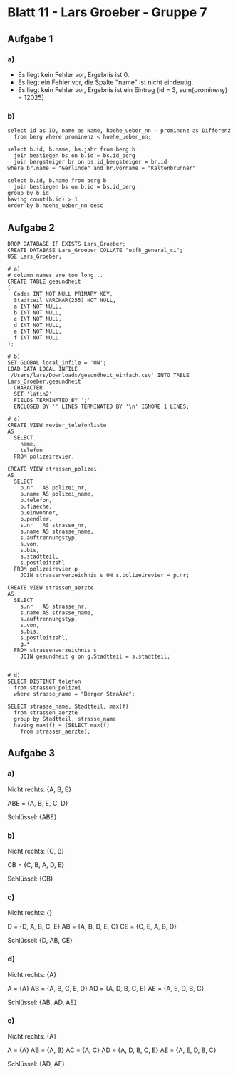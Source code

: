 # Blatt 11 - Lars Groeber - Gruppe 7

## Aufgabe 1

### a)

- Es liegt kein Fehler vor, Ergebnis ist 0.
- Es liegt ein Fehler vor, die Spalte "name" ist nicht eindeutig.
- Es liegt kein Fehler vor, Ergebnis ist ein Eintrag (id = 3, sum(promineny) = 12025)

### b)

```
select id as ID, name as Name, hoehe_ueber_nn - prominenz as Differenz
  from berg where prominenz < hoehe_ueber_nn;
```

```
select b.id, b.name, bs.jahr from berg b
  join bestiegen bs on b.id = bs.id_berg
  join bergsteiger br on bs.id_bergsteiger = br.id
where br.name = "Gerlinde" and br.vorname = "Kaltenbrunner"
```

```
select b.id, b.name from berg b
  join bestiegen bs on b.id = bs.id_berg
group by b.id
having count(b.id) > 1
order by b.hoehe_ueber_nn desc
```

## Aufgabe 2

```
DROP DATABASE IF EXISTS Lars_Groeber;
CREATE DATABASE Lars_Groeber COLLATE "utf8_general_ci";
USE Lars_Groeber;

# a)
# column names are too long...
CREATE TABLE gesundheit
(
  Codes INT NOT NULL PRIMARY KEY,
  Stadtteil VARCHAR(255) NOT NULL,
  a INT NOT NULL,
  b INT NOT NULL,
  c INT NOT NULL,
  d INT NOT NULL,
  e INT NOT NULL,
  f INT NOT NULL
);

# b)
SET GLOBAL local_infile = 'ON';
LOAD DATA LOCAL INFILE
'/Users/lars/Downloads/gesundheit_einfach.csv' INTO TABLE Lars_Groeber.gesundheit
  CHARACTER
  SET 'latin2'
  FIELDS TERMINATED BY ';'
  ENCLOSED BY '' LINES TERMINATED BY '\n' IGNORE 1 LINES;

# c)
CREATE VIEW revier_telefonliste
AS
  SELECT
    name,
    telefon
  FROM polizeirevier;

CREATE VIEW strassen_polizei
AS
  SELECT
    p.nr   AS polizei_nr,
    p.name AS polizei_name,
    p.telefon,
    p.flaeche,
    p.einwohner,
    p.pendler,
    s.nr   AS strasse_nr,
    s.name AS strasse_name,
    s.auftrennungstyp,
    s.von,
    s.bis,
    s.stadtteil,
    s.postleitzahl
  FROM polizeirevier p
    JOIN strassenverzeichnis s ON s.polizeirevier = p.nr;

CREATE VIEW strassen_aerzte
AS
  SELECT
    s.nr   AS strasse_nr,
    s.name AS strasse_name,
    s.auftrennungstyp,
    s.von,
    s.bis,
    s.postleitzahl,
    g.*
  FROM strassenverzeichnis s
    JOIN gesundheit g on g.Stadtteil = s.stadtteil;


# d)
SELECT DISTINCT telefon
  from strassen_polizei
  where strasse_name = "Berger StraÃŸe";

SELECT strasse_name, Stadtteil, max(f)
  from strassen_aerzte
  group by Stadtteil, strasse_name
  having max(f) = (SELECT max(f)
    from strassen_aerzte);
```

## Aufgabe 3

### a)

Nicht rechts: {A, B, E}

ABE = {A, B, E, C, D}

Schlüssel: {ABE}

### b)

Nicht rechts: {C, B}

CB = {C, B, A, D, E}

Schlüssel: {CB}

### c)

Nicht rechts: {}

D = {D, A, B, C, E}
AB = {A, B, D, E, C}
CE = {C, E, A, B, D}

Schlüssel: {D, AB, CE}

### d)

Nicht rechts: {A}

A = {A}
AB = {A, B, C, E, D}
AD = {A, D, B, C, E}
AE = {A, E, D, B, C}

Schlüssel: {AB, AD, AE}

### e)

Nicht rechts: {A}

A = {A}
AB = {A, B}
AC = {A, C}
AD = {A, D, B, C, E}
AE = {A, E, D, B, C}

Schlüssel: {AD, AE}
